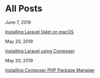 # All Posts

June 7, 2019

[Installing Laravel Valet on macOS](https://aregsar.com/blog/2019/installing-laravel-valet-on-macOS)

May 20, 2019

[Installing Laravel using Composer](https://aregsar.com/blog/2019/installing-laravel-using-composer)

May 20, 2019

[Installing Composer PHP Package Manager](https://aregsar.com/blog/2019/installing-composer-php-package-manager)
